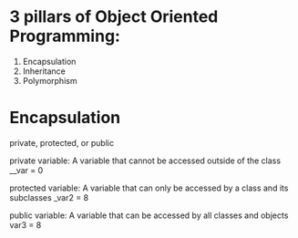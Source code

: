 # 3 pillars of Object Oriented Programming:
1. Encapsulation
2. Inheritance
3. Polymorphism

# Encapsulation
private, protected, or public

private variable: A variable that cannot be accessed outside of the class
__var = 0

protected variable: A variable that can only be accessed by a class and its subclasses
_var2 = 8

public variable: A variable that can be accessed by all classes and objects
var3 = 8
